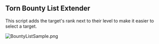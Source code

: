 ## Torn Bounty List Extender

This script adds the target's rank next to their level to make it easier to select a target.


![BountyListSample.png](https://github.com/edlau2/Tampermonkey/blob/master/BountyList/BountyListSample.png)
